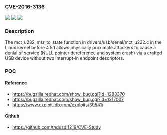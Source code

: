 ### [CVE-2016-3136](https://cve.mitre.org/cgi-bin/cvename.cgi?name=CVE-2016-3136)
![](https://img.shields.io/static/v1?label=Product&message=n%2Fa&color=blue)
![](https://img.shields.io/static/v1?label=Version&message=n%2Fa&color=blue)
![](https://img.shields.io/static/v1?label=Vulnerability&message=n%2Fa&color=brighgreen)

### Description

The mct_u232_msr_to_state function in drivers/usb/serial/mct_u232.c in the Linux kernel before 4.5.1 allows physically proximate attackers to cause a denial of service (NULL pointer dereference and system crash) via a crafted USB device without two interrupt-in endpoint descriptors.

### POC

#### Reference
- https://bugzilla.redhat.com/show_bug.cgi?id=1283370
- https://bugzilla.redhat.com/show_bug.cgi?id=1317007
- https://www.exploit-db.com/exploits/39541/

#### Github
- https://github.com/thdusdl1219/CVE-Study

